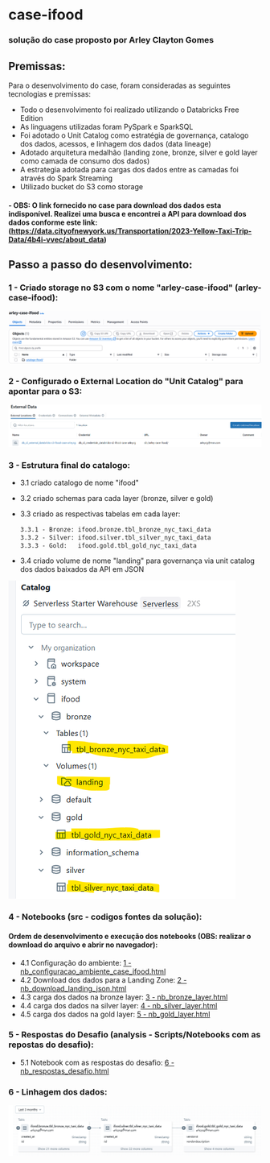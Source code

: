 # case-ifood

### solução do case proposto por Arley Clayton Gomes

## Premissas:

Para o desenvolvimento do case, foram consideradas as seguintes tecnologias e premissas:
- Todo o desenvolvimento foi realizado utilizando o Databricks Free Edition
- As linguagens utilizadas foram PySpark e SparkSQL
- Foi adotado o Unit Catalog como estratégia de governança, catalogo dos dados, acessos, e linhagem dos dados (data lineage)
- Adotado arquitetura medalhão (landing zone, bronze, silver e gold layer como camada de consumo dos dados)
- A estrategia adotada para cargas dos dados entre as camadas foi através do Spark Streaming
- Utilizado bucket do S3 como storage
#### - OBS: O link fornecido no case para download dos dados esta indisponível. Realizei uma busca e encontrei a API para download dos dados conforme este link:  (https://data.cityofnewyork.us/Transportation/2023-Yellow-Taxi-Trip-Data/4b4i-vvec/about_data)
## Passo a passo do desenvolvimento:

###  1 - Criado storage no S3 com o nome "arley-case-ifood" (arley-case-ifood):
![bucket s3](imgs/s3.png)

###  2 -  Configurado o External Location do "Unit Catalog" para apontar para o S3:
![external location](imgs/external_location.png) 

###  3 -  Estrutura final do catalogo:
  - 3.1 criado catalogo de nome "ifood"
  - 3.2 criado schemas para cada layer (bronze, silver e gold)
  - 3.3 criado as respectivas tabelas em cada layer:

        3.3.1 - Bronze: ifood.bronze.tbl_bronze_nyc_taxi_data
        3.3.2 - Silver: ifood.silver.tbl_silver_nyc_taxi_data
        3.3.3 - Gold:   ifood.gold.tbl_gold_nyc_taxi_data
  - 3.4 criado volume de nome "landing" para governança via unit catalog dos dados baixados da API em JSON

![external location](imgs/catalogo.png) 

###  4 - Notebooks (src - codigos fontes da solução):
#### Ordem de desenvolvimento e execução dos notebooks (OBS: realizar o download do arquivo e abrir no navegador):
  -  4.1  Configuração do ambiente: [1 - nb_configuracao_ambiente_case_ifood.html](https://github.com/arleycg/case-ifood/blob/main/src/1%20-%20nb_configuracao_ambiente_case_ifood.html)
  -  4.2  Download dos dados para a Landing Zone: [2 - nb_download_landing_json.html](https://github.com/arleycg/case-ifood/blob/main/src/2%20-%20nb_download_landing_json.html)
  -  4.3  carga dos dados na bronze layer: [3 - nb_bronze_layer.html](https://github.com/arleycg/case-ifood/blob/main/src/3%20-%20nb_bronze_layer.html)
  -  4.4  carga dos dados na silver layer: [4 - nb_silver_layer.html](https://github.com/arleycg/case-ifood/blob/main/src/4%20-%20nb_silver_layer.html)
  -  4.5  carga dos dados na gold layer: [5 - nb_gold_layer.html](https://github.com/arleycg/case-ifood/blob/main/src/5%20-%20nb_gold_layer.html)

###  5 - Respostas do Desafio (analysis -  Scripts/Notebooks com as repostas do desafio):
  -  5.1  Notebook com as respostas do desafio: [6 - nb_respostas_desafio.html](https://github.com/arleycg/case-ifood/blob/main/analysis/6%20-%20nb_respostas_desafio.html)

###  6 - Linhagem dos dados:
![data lineage](imgs/lineage.png)

